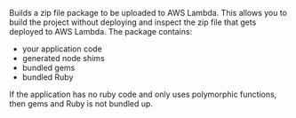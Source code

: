 Builds a zip file package to be uploaded to AWS Lambda. This allows you to build the project without deploying and inspect the zip file that gets deployed to AWS Lambda. The package contains:

* your application code
* generated node shims
* bundled gems
* bundled Ruby

If the application has no ruby code and only uses polymorphic functions, then gems and Ruby is not bundled up.